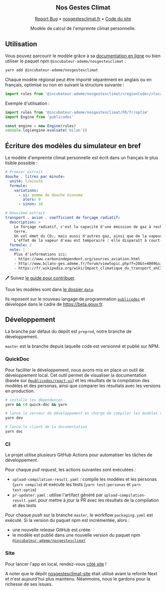 <div align="center">
  <h3 align="center">
	<big>Nos Gestes Climat</big>
  </h3>
  <p align="center">
   <a href="https://github.com/incubateur-ademe/nosgestesclimat/issues">Report Bug</a>
   •
   <a href="https://nosgestesclimat.fr">nosgestesclimat.fr</a>
   •
   <a href="https://github.com/incubateur-ademe/nosgestesclimat-site-nextjs">Code du site</a>
  </p>

<!-- ![CI][ci-link] ![NPM][npm-link] -->

Modèle de calcul de l'empreinte climat personnelle.

</div>

## Utilisation

Vous pouvez parcourir le modèle grâce à sa [documentation en
ligne](https://nosgestesclimat.fr/documentation) ou bien utiliser le paquet npm
`@incubateur-ademe/nosgestesclimat` :

```sh
yarn add @incubateur-ademe/nosgestesclimat
```

Chaque modèle régional peut être importé séparément en anglais ou en français,
optimisé ou non en suivant la structure suivante :

```ts
import rules from '@incubateur-ademe/nosgestesclimat/<regionCode>/<locale>/["optim"]'
```

Exemple d'utilisation :

```ts
import rules from '@incubateur-ademe/nosgestesclimat/FR/fr/optim'
import Engine from 'publicodes'

const engine = new Engine(rules)
console.log(engine.evaluate('bilan'))
```

## Écriture des modèles du simulateur en bref

Le modèle d'empreinte climat personnelle est écrit dans un français le plus
lisible possible :

```yaml
# Premier extrait
douche . litres par minute:
  unité: l/minute
  formule:
    variations:
      - si: pomme de douche économe
        alors: 9
      - sinon: 18

# Deuxième extrait
transport . avion . coefficient de forçage radiatif:
  description: >
    Le forçage radiatif, c'est la capacité d'une émission de gaz à rechauffer la
    terre.
    Un vol émet du CO₂, mais aussi d'autres gaz, ainsi que de la vapeur libérée en haute altitude. Le forçage radiatif de ces émissions est conséquent et doit donc être pris en compte, mais c'est une estimation très compliquée.
    L'effet de la vapeur d'eau est temporaire : elle disparaît à court-terme par rapport au CO₂ qui reste très longtemps présent. Son effet n'en reste pas moins massif.
  formule: 2
  note: |
    Plus d'informations ici:
    - https://www.carbonindependent.org/sources_aviation.html
    - http://www.bilans-ges.ademe.fr/forum/viewtopic.php?f=20&t=4009&sid=dea7e08c81c2f723b803d27e7e2a8797
    - https://fr.wikipedia.org/wiki/Impact_climatique_du_transport_a%C3%A9rien#Pond%C3%A9ration_des_%C3%A9missions
```

:pen: Suivez [le guide pour
contribuer](https://github.com/incubateur-ademe/nosgestesclimat/blob/master/CONTRIBUTING.md).

Tous les modèles sont dans [le dossier
`data`](https://github.com/incubateur-ademe/nosgestesclimat/tree/master/data).

Ils reposent sur le nouveau langage de programmation
[`publicodes`](https://publi.codes) et développé dans le cadre de
https://beta.gouv.fr.

## Développement

La branche par défaut du dépôt est `preprod`, notre branche de développement.

`master` est la branche depuis laquelle code est versionné et publié sur NPM.

### QuickDoc

Pour faciliter le développement, nous avons mis en place un outil de
développement local. Cet outil permet de visualiser la documentation (basée sur
[`@publicodes/react-ui`](https://publi.codes/docs/api/react-ui)) et les
résultats de la compilation des modèles et des personas, ainsi que comparer les
résultats avec les versions en production.

```bash
# installe les dépendances
yarn && cd quick-doc && yarn

# lance le serveur de développement en charge de compiler les modèles et les personas
yarn dev

# lance le client de la documentation
yarn doc
```

### CI

Le projet utilise plusieurs GitHub Actions pour automatiser les tâches de
développement.

Pour chaque _pull request_, les actions suivantes sont exécutées :

- `upload-compilation-result.yaml` : compile les modèles et les personas (`yarn compile`) et exécute
  les tests (`yarn test:personas` et `yarn test:optim`)
- `pr-updater.yaml` : utilise l'artifact généré par
  `upload-compilation-result.yaml` pour mettre à jour la PR avec les résultats
  de la compilation et des tests

Pour chaque _push_ sur la branche `master`, le workflow `packaging.yaml` est exécuté.
Si la version du paquet npm est incrémentée, alors :

- une nouvelle _release_ GitHub est créée
- le modèle est publié dans
  une nouvelle version du paquet npm
  [`@incubateur-ademe/nosgestesclimat`](https://www.npmjs.com/package/@incubateur-ademe/nosgestesclimat)

### Site

Pour lancer l'app en local, rendez-vous [côté site](https://github.com/incubateur-ademe/nosgestesclimat-site-nextjs) !

A noter que le dépôt [nosgestesclimat-site](https://github.com/incubateur-ademe/nosgestesclimat-site-nextjs) était utilisé avant la refonte Next et n'est aujourd'hui plus maintenu. Néanmoins, nous le gardons pour la richesse de ses issues.
